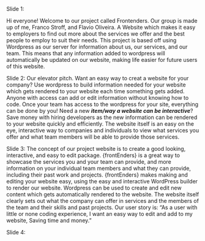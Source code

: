 Slide 1:

Hi everyone! Welcome to our project called Frontenders. Our group is made up of me, Franco Stroff, and Flavio Oliveira. A Website which makes it easy to employers to find out more about the services we offer and the best people to employ to suit their needs. This project is based off using Wordpress as our server for information about us, our services, and our team. This means that any information added to wordpress will automatically be updated on our website, making life easier for future users of this website. 

Slide 2:
Our elevator pitch. Want an easy way to creat a website for your company? Use wordpress to build information needed for your website which gets rendered to your website each time something gets added. Anyone with access can add or edit information without knowing how to code. Once your team has access to the wordpress for your site, everything can be done by you! Need a new ***item/way a website can be interactive***? Save money with hiring developers as the new information can be rendered to your website quickly and efficiently. The website itself is an easy on the eye, interactive way to companies and individuals to view what services you offer and what team members will be able to provide those services. 

Slide 3:
The concept of our project website is to create a good looking, interactive, and easy to edit package. {frontEnders} is a great way to showcase the services you and your team can provide, and more information on your individual team members and what they can provide, including their past work and projects. {frontEnders} makes making and editing your website easy, using the easy and interactive WordPress builder to render our website. Wordpress can be used to create and edit new content which gets automatically rendered to the website. The website itself clearly sets out what the company can offer in services and the members of the team and their skills and past projects. Our user story is: “As a user with little or none coding experience, I want an easy way to edit and add to my website, Saving time and money.”

Slide 4: